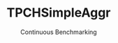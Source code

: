 ---
layout: default
title: TPCHSimpleAggr
subtitle: Continuous Benchmarking
selected: Startup
expanded: Benchmarking
benchmark: /individual_results/TPCHSimpleAggr.html
---